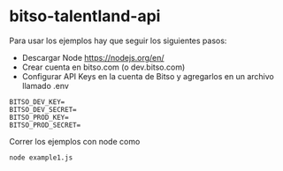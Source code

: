 # bitso-talentland-api

Para usar los ejemplos hay que seguir los siguientes pasos:

- Descargar Node https://nodejs.org/en/
- Crear cuenta en bitso.com (o dev.bitso.com)
- Configurar API Keys en la cuenta de Bitso y agregarlos en un archivo llamado .env

```
BITSO_DEV_KEY=
BITSO_DEV_SECRET=
BITSO_PROD_KEY=
BITSO_PROD_SECRET=
```

Correr los ejemplos con node como 

`node example1.js`

